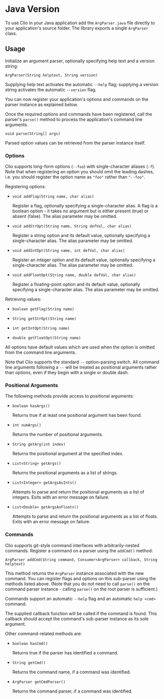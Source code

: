
# Java Version

To use Clio in your Java application add the `ArgParser.java` file directly to your application's source folder. The library exports a single `ArgParser` class.


## Usage

Initialize an argument parser, optionally specifying help text and a version
string:

    ArgParser(String helptext, String version)

Supplying help text activates the automatic `--help` flag; supplying a version string activates the automatic `--version` flag.

You can now register your application's options and commands on the parser instance as explained below.

Once the required options and commands have been registered, call the parser's `parse()` method to process the application's command line arguments.

    void parse(String[] args)

Parsed option values can be retrieved from the parser instance itself.


### Options

Clio supports long-form options (`--foo`) with single-character aliases (`-f`). Note that when registering an option you should omit the leading dashes, i.e. you should register the option name as `"foo"` rather than `"--foo"`.

Registering options:

*   `void addFlag(String name, char alias)`

    Register a flag, optionally specifying a single-character alias. A flag is
    a boolean option - it takes no argument but is either present (true) or
    absent (false). The alias parameter may be omitted.

*   `void addStrOpt(String name, String defVal, char alias)`

    Register a string option and its default value, optionally specifying a
    single-character alias. The alias parameter may be omitted.

*   `void addIntOpt(String name, int defVal, char alias)`

    Register an integer option and its default value, optionally specifying a
    single-character alias. The alias parameter may be omitted.

*   `void addFloatOpt(String name, double defVal, char alias)`

    Register a floating-point option and its default value, optionally
    specifying a single-character alias. The alias parameter may be omitted.

Retrieving values:

*   `boolean getFlag(String name)`

*   `String getStrOpt(String name)`

*   `int getIntOpt(String name)`

*   `double getFloatOpt(String name)`

All options have default values which are used when the option is omitted from the command line arguments.

Note that Clio supports the standard `--` option-parsing switch. All command line arguments following a `--` will be treated as positional arguments rather than options, even if they begin with a single or double dash.


### Positional Arguments

The following methods provide access to positional arguments:

*   `boolean hasArgs()`

    Returns true if at least one positional argument has been found.

*   `int numArgs()`

    Returns the number of positional arguments.

*   `String getArg(int index)`

    Returns the positional argument at the specified index.

*   `List<String> getArgs()`

    Returns the positional arguments as a list of strings.

*   `List<Integer> getArgsAsInts()`

    Attempts to parse and return the positional arguments as a list of integers.
    Exits with an error message on failure.

*   `List<Double> getArgsAsFloats()`

    Attempts to parse and return the positional arguments as a list of floats.
    Exits with an error message on failure.


### Commands

Clio supports git-style command interfaces with arbitrarily-nested commands. Register a command on a parser using the `addCmd()` method:

    ArgParser addCmd(String command, Consumer<ArgParser> callback, String helptext)

This method returns the `ArgParser` instance associated with the new command. You can register flags and options on this sub-parser using the methods listed above. (Note that you do not need to call `parse()` on the command parser instance - calling `parse()` on the root parser is sufficient.)

Commands support an automatic `--help` flag and an automatic `help <cmd>` command.

The supplied callback function will be called if the command is found. This callback should accept the command's sub-parser instance as its sole argument.

Other command-related methods are:

*   `boolean hasCmd()`

    Returns true if the parser has identified a command.

*   `String getCmd()`

    Returns the command name, if a command was identified.

*   `ArgParser getCmdParser()`

    Returns the command parser, if a command was identified.
